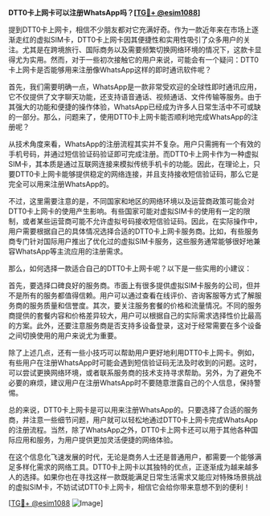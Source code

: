 **DTT0卡上网卡可以注册WhatsApp吗？[[TG💪+ @esim1088](https://t.me/s/esim1088)]**

提到DTT0卡上网卡，相信不少朋友都对它充满好奇。作为一款近年来在市场上逐渐走红的虚拟SIM卡，DTT0卡上网卡因其便捷性和实用性吸引了众多用户的关注。尤其是在跨境旅行、国际商务以及需要频繁切换网络环境的情况下，这款卡显得尤为实用。然而，对于一些初次接触它的用户来说，可能会有一个疑问：DTT0卡上网卡是否能够用来注册像WhatsApp这样的即时通讯软件呢？

首先，我们需要明确一点，WhatsApp是一款非常受欢迎的全球性即时通讯应用，它不仅提供了文字聊天功能，还支持语音通话、视频通话、文件传输等服务。由于其强大的功能和便捷的操作体验，WhatsApp已经成为许多人日常生活中不可或缺的一部分。那么，问题来了，使用DTT0卡上网卡能否顺利地完成WhatsApp的注册呢？

从技术角度来看，WhatsApp的注册流程其实并不复杂。用户只需拥有一个有效的手机号码，并通过短信验证码验证即可完成注册。而DTT0卡上网卡作为一种虚拟SIM卡，其本质是通过互联网连接来模拟传统手机卡的功能。因此，在理论上，只要DTT0卡上网卡能够提供稳定的网络连接，并且支持接收短信验证码，那么它是完全可以用来注册WhatsApp的。

不过，这里需要注意的是，不同国家和地区的网络环境以及运营商政策可能会对DTT0卡上网卡的使用产生影响。有些国家可能对虚拟SIM卡的使用有一定的限制，或者某些运营商可能不允许虚拟号码接收短信验证码。因此，在实际操作中，用户需要根据自己的具体情况选择合适的DTT0卡上网卡服务商。比如，有些服务商专门针对国际用户推出了优化过的虚拟SIM卡服务，这些服务通常能够很好地兼容WhatsApp等主流应用的注册需求。

那么，如何选择一款适合自己的DTT0卡上网卡呢？以下是一些实用的小建议：

首先，要选择口碑良好的服务商。市面上有很多提供虚拟SIM卡服务的公司，但并不是所有的服务都值得信赖。用户可以通过查看在线评价、咨询客服等方式了解服务商的服务质量和信誉度。其次，要关注服务套餐的价格和流量情况。不同的服务商提供的套餐内容和价格差异较大，用户可以根据自己的实际需求选择性价比最高的方案。此外，还要注意服务商是否支持多设备登录，这对于经常需要在多个设备之间切换使用的用户来说尤为重要。

除了上述几点，还有一些小技巧可以帮助用户更好地利用DTT0卡上网卡。例如，有些用户在注册WhatsApp时可能会遇到短信验证码无法及时收到的问题。这时，可以尝试更换网络环境，或者联系服务商的技术支持寻求帮助。另外，为了避免不必要的麻烦，建议用户在注册WhatsApp时不要随意泄露自己的个人信息，保持警惕。

总的来说，DTT0卡上网卡是可以用来注册WhatsApp的。只要选择了合适的服务商，并注意一些细节问题，用户就可以轻松地通过DTT0卡上网卡完成WhatsApp的注册流程。当然，除了WhatsApp之外，DTT0卡上网卡还可以用于其他各种国际应用和服务，为用户提供更加灵活便捷的网络体验。

在这个信息化飞速发展的时代，无论是商务人士还是普通用户，都需要一个能够满足多样化需求的网络工具。DTT0卡上网卡以其独特的优点，正逐渐成为越来越多人的选择。如果你也在寻找这样一款既能满足日常生活需求又能应对特殊场景挑战的虚拟SIM卡，不妨试试DTT0卡上网卡，相信它会给你带来意想不到的便利！

[[TG💪+ @esim1088](https://t.me/s/esim1088) ![Image](https://i.postimg.cc/4NQfJmqS/Snipaste-2025-05-13-00-14-12.png)]